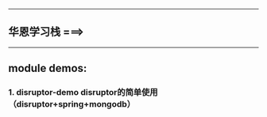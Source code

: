 *******************************************************
## 华恩学习栈 ===> 
*******************************************************

## module demos: 
### 1. disruptor-demo disruptor的简单使用（disruptor+spring+mongodb）
